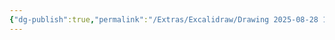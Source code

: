 ```yaml
---
{"dg-publish":true,"permalink":"/Extras/Excalidraw/Drawing 2025-08-28 15.46.06.excalidraw/","tags":["excalidraw"]}
---
```

<style> .container {font-family: sans-serif; text-align: center;} .button-wrapper button {z-index: 1;height: 40px; width: 100px; margin: 10px;padding: 5px;} .excalidraw .App-menu_top .buttonList { display: flex;} .excalidraw-wrapper { height: 800px; margin: 50px; position: relative;} :root[dir="ltr"] .excalidraw .layer-ui__wrapper .zen-mode-transition.App-menu_bottom--transition-left {transform: none;} </style><script src="https://cdn.jsdelivr.net/npm/react@17/umd/react.production.min.js"></script><script src="https://cdn.jsdelivr.net/npm/react-dom@17/umd/react-dom.production.min.js"></script><script type="text/javascript" src="https://cdn.jsdelivr.net/npm/@excalidraw/excalidraw@0/dist/excalidraw.production.min.js"></script><div id="Drawing_2025-08-28_1546.06.excalidraw.md"></div><script>(function(){const InitialData={"type":"excalidraw","version":2,"source":"https://github.com/zsviczian/obsidian-excalidraw-plugin/releases/tag/2.15.0","elements":[{"type":"rectangle","version":4358,"versionNonce":1889667750,"isDeleted":false,"id":"eBdUeE-7TmbQkUn9hKnlg","fillStyle":"solid","strokeWidth":2,"strokeStyle":"solid","roughness":0,"opacity":100,"angle":0,"x":216.94252232142958,"y":515.2739955357141,"strokeColor":"#000000","backgroundColor":"#fff","width":70.67858069123133,"height":107.25081879410921,"seed":2086218234,"groupIds":["yegWIbbdXZ_Jmf94Fuz3A"],"index":"a5","frameId":null,"roundness":null,"boundElements":[],"updated":1756369236140,"link":null,"locked":false},{"type":"rectangle","version":4505,"versionNonce":1922418150,"isDeleted":false,"id":"NDr9c7LpimoNBT6KAKk_d","fillStyle":"solid","strokeWidth":2,"strokeStyle":"solid","roughness":0,"opacity":100,"angle":0,"x":200,"y":500,"strokeColor":"#000000","backgroundColor":"#fff","width":70.67858069123133,"height":107.25081879410921,"seed":1784011450,"groupIds":["yegWIbbdXZ_Jmf94Fuz3A"],"index":"a6","frameId":null,"roundness":null,"boundElements":[],"updated":1756369236140,"link":null,"locked":false},{"type":"line","version":3630,"versionNonce":1290803494,"isDeleted":false,"id":"LFFp7MFrFq9NKUnAWeP9R","fillStyle":"solid","strokeWidth":1,"strokeStyle":"solid","roughness":0,"opacity":100,"angle":0,"x":211.98642658691097,"y":548.7472370473527,"strokeColor":"#000000","backgroundColor":"#fff","width":46.57983585730082,"height":3.2499538442902027,"seed":2130604922,"groupIds":["yegWIbbdXZ_Jmf94Fuz3A"],"points":[[0,0],[40.42449133807562,0.1573930526684746],[46.57983585730082,-3.0925607916217284]],"lastCommittedPoint":null,"startArrowhead":null,"endArrowhead":null,"index":"a7","frameId":null,"roundness":null,"boundElements":[],"updated":1756369236140,"link":null,"locked":false,"startBinding":null,"endBinding":null,"polygon":false},{"type":"line","version":3656,"versionNonce":1730020454,"isDeleted":false,"id":"AQiLwUaSBz6ewdp22kj7I","fillStyle":"solid","strokeWidth":1,"strokeStyle":"solid","roughness":0,"opacity":100,"angle":0,"x":213.84167882492534,"y":517.2819497485142,"strokeColor":"#000000","backgroundColor":"#fff","width":45.567415680676426,"height":2.8032978840147194,"seed":1284895802,"groupIds":["yegWIbbdXZ_Jmf94Fuz3A"],"points":[[0,0],[16.832548902953302,-2.8032978840147194],[45.567415680676426,-0.3275477042019195]],"lastCommittedPoint":null,"startArrowhead":null,"endArrowhead":null,"index":"a8","frameId":null,"roundness":null,"boundElements":[],"updated":1756369236140,"link":null,"locked":false,"startBinding":null,"endBinding":null,"polygon":false},{"type":"line","version":3681,"versionNonce":854362022,"isDeleted":false,"id":"YBRboIcu8A_va8a2dK7qH","fillStyle":"solid","strokeWidth":1,"strokeStyle":"solid","roughness":0,"opacity":100,"angle":0,"x":213.76507930855587,"y":584.6763240188714,"strokeColor":"#000000","backgroundColor":"#fff","width":48.33668263438425,"height":4.280657518731036,"seed":620715258,"groupIds":["yegWIbbdXZ_Jmf94Fuz3A"],"points":[[0,0],[26.41225578429045,-0.2552319773002338],[37.62000339651456,2.3153712935189787],[48.33668263438425,-1.9652862252120569]],"lastCommittedPoint":null,"startArrowhead":null,"endArrowhead":null,"index":"a9","frameId":null,"roundness":null,"boundElements":[],"updated":1756369236140,"link":null,"locked":false,"startBinding":null,"endBinding":null,"polygon":false},{"type":"line","version":3718,"versionNonce":1619567334,"isDeleted":false,"id":"8igqO8uJjAFDE8DOf_h8j","fillStyle":"solid","strokeWidth":1,"strokeStyle":"solid","roughness":0,"opacity":100,"angle":0,"x":210.58103212702554,"y":595.9194724271501,"strokeColor":"#000000","backgroundColor":"#fff","width":54.40694982784246,"height":2.9096445412231735,"seed":633187770,"groupIds":["yegWIbbdXZ_Jmf94Fuz3A"],"points":[[0,0],[10.166093050596771,-1.166642430373031],[16.130660965377448,-0.8422655250909383],[46.26079588567538,0.6125567455206506],[54.40694982784246,-2.297087795702523]],"lastCommittedPoint":null,"startArrowhead":null,"endArrowhead":null,"index":"aA","frameId":null,"roundness":null,"boundElements":[],"updated":1756369236140,"link":null,"locked":false,"startBinding":null,"endBinding":null,"polygon":false},{"type":"line","version":3683,"versionNonce":310335014,"isDeleted":false,"id":"gswiSmnKotSGMsfafplkq","fillStyle":"solid","strokeWidth":1,"strokeStyle":"solid","roughness":0,"opacity":100,"angle":0,"x":210.86587502259135,"y":532.3425513017753,"strokeColor":"#000000","backgroundColor":"#fff","width":46.92865289294453,"height":2.4757501798128,"seed":1140057722,"groupIds":["yegWIbbdXZ_Jmf94Fuz3A"],"points":[[0,0],[18.193786115221407,-0.5912874140789839],[46.92865289294453,1.884462765733816]],"lastCommittedPoint":null,"startArrowhead":null,"endArrowhead":null,"index":"aB","frameId":null,"roundness":null,"boundElements":[],"updated":1756369236140,"link":null,"locked":false,"startBinding":null,"endBinding":null,"polygon":false},{"type":"line","version":3698,"versionNonce":297640294,"isDeleted":false,"id":"5CW98tfsG8fAxNCKTnW_v","fillStyle":"solid","strokeWidth":1,"strokeStyle":"solid","roughness":0,"opacity":100,"angle":0,"x":210.97336321874172,"y":566.825880337615,"strokeColor":"#000000","backgroundColor":"#fff","width":46.92865289294453,"height":2.4757501798128,"seed":1483015994,"groupIds":["yegWIbbdXZ_Jmf94Fuz3A"],"points":[[0,0],[8.093938105125233,1.4279702913643746],[18.193786115221407,-0.5912874140789839],[46.92865289294453,1.884462765733816]],"lastCommittedPoint":null,"startArrowhead":null,"endArrowhead":null,"index":"aC","frameId":null,"roundness":null,"boundElements":[],"updated":1756369236140,"link":null,"locked":false,"startBinding":null,"endBinding":null,"polygon":false},{"type":"rectangle","version":4412,"versionNonce":26248358,"isDeleted":false,"id":"Puc6Ju9IvHNKSpAcF_5rT","fillStyle":"solid","strokeWidth":2,"strokeStyle":"solid","roughness":0,"opacity":100,"angle":0,"x":209.39508928571536,"y":508.2539062499998,"strokeColor":"#000000","backgroundColor":"#fff","width":70.67858069123133,"height":107.25081879410921,"seed":729026554,"groupIds":["EoiRhKE2tzalg_lOqdNKf","yegWIbbdXZ_Jmf94Fuz3A"],"index":"aD","frameId":null,"roundness":null,"boundElements":[],"updated":1756369236140,"link":null,"locked":false},{"type":"line","version":1724,"versionNonce":329580518,"isDeleted":false,"id":"8Bqm95umJWhueC3ax1FZK","fillStyle":"hachure","strokeWidth":1,"strokeStyle":"solid","roughness":0,"opacity":100,"angle":0,"x":243.17668831316513,"y":820,"strokeColor":"#881fa3","backgroundColor":"#be4bdb","width":116.42036295658872,"height":103.65107323746608,"seed":19136698,"groupIds":[],"startBinding":null,"endBinding":null,"points":[[0,0],[-62.44191743896485,19.19929080548739],[-63.17668831316513,79.43840749607878],[-7.618334228588694,103.65107323746608],[51.963117173367294,79.15871076413049],[53.24367464342358,21.28567723840068],[0,0]],"lastCommittedPoint":null,"startArrowhead":null,"endArrowhead":null,"index":"aG","frameId":null,"roundness":null,"boundElements":[],"updated":1756369236140,"link":null,"locked":false,"polygon":false},{"id":"Qooi0ZpT_cc06u3m026ki","type":"rectangle","x":200,"y":1100,"width":70.81644178885557,"height":108.30428902193904,"angle":0,"strokeColor":"#000000","backgroundColor":"#ced4da","fillStyle":"solid","strokeWidth":1,"strokeStyle":"solid","roughness":0,"opacity":100,"groupIds":["WZk4vkm62GKfHl0A9MoJp"],"seed":622319994,"version":693,"versionNonce":1007162150,"isDeleted":false,"index":"aH","frameId":null,"roundness":null,"boundElements":[],"updated":1756369236140,"link":null,"locked":false},{"id":"zh7b8zcGp2AXBI2U8pmwD","type":"rectangle","x":208.1077040900916,"y":1108.2571813503969,"width":55.801163535143246,"height":82.83278895375764,"angle":0,"strokeColor":"#000000","backgroundColor":"#fff","fillStyle":"solid","strokeWidth":1,"strokeStyle":"solid","roughness":0,"opacity":100,"groupIds":["WZk4vkm62GKfHl0A9MoJp"],"seed":1989319226,"version":843,"versionNonce":1697037926,"isDeleted":false,"index":"aI","frameId":null,"roundness":null,"boundElements":[],"updated":1756369236140,"link":null,"locked":false},{"id":"9Ysm4W4FdhOy2fkys3688","type":"ellipse","x":230.29437385444373,"y":1194.6348644729817,"width":11.427824006438863,"height":11.427824006438863,"angle":0,"strokeColor":"#000000","backgroundColor":"#fff","fillStyle":"solid","strokeWidth":1,"strokeStyle":"solid","roughness":0,"opacity":100,"groupIds":["WZk4vkm62GKfHl0A9MoJp"],"seed":1953972986,"version":889,"versionNonce":600703398,"isDeleted":false,"index":"aJ","frameId":null,"roundness":null,"boundElements":[],"updated":1756369236140,"link":null,"locked":false},{"id":"VgdryePI1jBsYBKUX6x_1","type":"rectangle","x":216.3873944900621,"y":1118.801338026537,"width":39.2417827352022,"height":19.889460471185775,"angle":0,"strokeColor":"#000000","backgroundColor":"#fab005","fillStyle":"cross-hatch","strokeWidth":1,"strokeStyle":"solid","roughness":0,"opacity":100,"groupIds":["WZk4vkm62GKfHl0A9MoJp"],"seed":1229509562,"version":536,"versionNonce":1797971174,"isDeleted":false,"index":"aK","frameId":null,"roundness":null,"boundElements":[],"updated":1756369236140,"link":null,"locked":false},{"id":"7kGL5tAjBJDDOcC56IQs5","type":"rectangle","x":216.3873944900621,"y":1154.3590980714916,"width":39.2417827352022,"height":19.889460471185775,"angle":0,"strokeColor":"#000000","backgroundColor":"#fab005","fillStyle":"cross-hatch","strokeWidth":1,"strokeStyle":"solid","roughness":0,"opacity":100,"groupIds":["WZk4vkm62GKfHl0A9MoJp"],"seed":1462389882,"version":578,"versionNonce":1087000614,"isDeleted":false,"index":"aL","frameId":null,"roundness":null,"boundElements":[],"updated":1756369236140,"link":null,"locked":false},{"id":"E-u8Z-7rf0HOJGHNkTFkW","type":"line","x":181.52720260872582,"y":1369.1852034032536,"width":88.21658171083376,"height":113.8575037534261,"angle":0,"strokeColor":"#0a11d3","backgroundColor":"#228be6","fillStyle":"solid","strokeWidth":1,"strokeStyle":"solid","roughness":0,"opacity":100,"groupIds":["-Fdkoav5_-OJA2XPA4gNu"],"seed":1138666810,"version":3910,"versionNonce":1889098598,"isDeleted":false,"points":[[0,0],[0.29089298333313673,86.05288422061678],[0.013613108737802165,95.84963140781468],[4.543349062013738,100.08268472409586],[20.317928500125443,103.66521849306073],[46.98143617553956,104.78076599153316],[72.45665455006592,102.9996310009587],[85.99182564238487,98.74007888522631],[87.90077837148979,95.14923176741362],[88.16888387182134,87.26194204835767],[87.95845222911922,7.219356674957439],[87.48407176050935,-0.3431928547433216],[81.81967725989045,-4.569951534960701],[69.89167127292335,-7.017866506201685],[42.70935725136615,-9.076737761892943],[20.91603533578692,-7.849028196182914],[3.775735655469765,-3.684787148572539],[-0.047697839012426885,-0.0517060607782156],[0,0]],"lastCommittedPoint":null,"startBinding":null,"endBinding":null,"startArrowhead":null,"endArrowhead":null,"index":"aM","frameId":null,"roundness":null,"boundElements":[],"updated":1756369236140,"link":null,"locked":false,"polygon":false},{"id":"H8Kgx42msGvNo31eiwW7d","type":"line","x":182.2145641982232,"y":1434.475331434041,"width":88.30808627974527,"height":9.797916664247975,"angle":0,"strokeColor":"#0a11d3","backgroundColor":"transparent","fillStyle":"solid","strokeWidth":1,"strokeStyle":"solid","roughness":0,"opacity":100,"groupIds":["-Fdkoav5_-OJA2XPA4gNu"],"seed":80279034,"version":1644,"versionNonce":1088749222,"isDeleted":false,"points":[[0,0],[2.326538897826852,3.9056133261361587],[12.359939318521995,7.182387014695761],[25.710950037209347,9.166781347006062],[46.6269757640547,9.347610268342288],[71.03526003420632,8.084235941711592],[85.2899738827162,3.4881086608341767],[88.30808627974527,-0.45030639590568633]],"lastCommittedPoint":null,"startBinding":null,"endBinding":null,"startArrowhead":null,"endArrowhead":null,"index":"aN","frameId":null,"roundness":null,"boundElements":[],"updated":1756369236140,"link":null,"locked":false,"polygon":false},{"id":"CPfcAXK82vHUs4jGHJmYP","type":"line","x":181.12082268616172,"y":1401.4011768719693,"width":88.30808627974527,"height":9.797916664247975,"angle":0,"strokeColor":"#0a11d3","backgroundColor":"transparent","fillStyle":"solid","strokeWidth":1,"strokeStyle":"solid","roughness":0,"opacity":100,"groupIds":["-Fdkoav5_-OJA2XPA4gNu"],"seed":1793861306,"version":1731,"versionNonce":643447270,"isDeleted":false,"points":[[0,0],[2.326538897826852,3.9056133261361587],[12.359939318521995,7.182387014695761],[25.710950037209347,9.166781347006062],[46.6269757640547,9.347610268342288],[71.03526003420632,8.084235941711592],[85.2899738827162,3.4881086608341767],[88.30808627974527,-0.45030639590568633]],"lastCommittedPoint":null,"startBinding":null,"endBinding":null,"startArrowhead":null,"endArrowhead":null,"index":"aO","frameId":null,"roundness":null,"boundElements":[],"updated":1756369236140,"link":null,"locked":false,"polygon":false},{"type":"ellipse","version":4746,"versionNonce":2013662502,"isDeleted":false,"id":"Rc4Jry4DdndCdgYuUqeoD","fillStyle":"solid","strokeWidth":1,"strokeStyle":"solid","roughness":0,"opacity":100,"angle":0,"x":180,"y":1361.160507176157,"strokeColor":"#0a11d3","backgroundColor":"#fff","width":87.65074610854188,"height":17.72670397681366,"seed":787169146,"groupIds":["-Fdkoav5_-OJA2XPA4gNu"],"index":"aP","frameId":null,"roundness":null,"boundElements":[],"updated":1756369236140,"link":null,"locked":false},{"id":"HmW2zNVKWcDGyzOiIugMk","type":"ellipse","x":251.5097323005806,"y":1385.7363100532903,"width":12.846057046979809,"height":13.941904362416096,"angle":0,"strokeColor":"#0a11d3","backgroundColor":"#fff","fillStyle":"solid","strokeWidth":1,"strokeStyle":"solid","roughness":0,"opacity":100,"groupIds":["-Fdkoav5_-OJA2XPA4gNu"],"seed":2097758266,"version":117,"versionNonce":592803942,"isDeleted":false,"index":"aQ","frameId":null,"roundness":null,"boundElements":[],"updated":1756369236140,"link":null,"locked":false},{"id":"ouJFC-7U-hghwvNh_7XbY","type":"ellipse","x":251.5097323005806,"y":1416.3387639123507,"width":12.846057046979809,"height":13.941904362416096,"angle":0,"strokeColor":"#0a11d3","backgroundColor":"#fff","fillStyle":"solid","strokeWidth":1,"strokeStyle":"solid","roughness":0,"opacity":100,"groupIds":["-Fdkoav5_-OJA2XPA4gNu"],"seed":19474682,"version":166,"versionNonce":1612020646,"isDeleted":false,"index":"aR","frameId":null,"roundness":null,"boundElements":[],"updated":1756369236140,"link":null,"locked":false},{"id":"fgP98FR-CCT7dVNUap2as","type":"ellipse","x":251.5097323005806,"y":1449.5995650868474,"width":12.846057046979809,"height":13.941904362416096,"angle":0,"strokeColor":"#0a11d3","backgroundColor":"#fff","fillStyle":"solid","strokeWidth":1,"strokeStyle":"solid","roughness":0,"opacity":100,"groupIds":["-Fdkoav5_-OJA2XPA4gNu"],"seed":1926101434,"version":220,"versionNonce":1685264102,"isDeleted":false,"index":"aS","frameId":null,"roundness":null,"boundElements":[],"updated":1756369236141,"link":null,"locked":false},{"id":"ZAppLpEU_LYiHDm-PZMux","type":"rectangle","x":300.6000061035156,"y":151.1999969482422,"width":129.60000610351562,"height":245.6000213623047,"angle":0,"strokeColor":"#1e1e1e","backgroundColor":"transparent","fillStyle":"solid","strokeWidth":2,"strokeStyle":"solid","roughness":0,"opacity":100,"groupIds":[],"frameId":null,"index":"a0","roundness":null,"seed":2050093535,"version":37,"versionNonce":782193830,"isDeleted":true,"boundElements":[],"updated":1756369185829,"link":null,"locked":false},{"id":"uQL7rrEkmZUUCMtulvs2C","type":"ellipse","x":538.2000122070312,"y":214.40000915527344,"width":107.20001220703125,"height":251.99998474121094,"angle":0,"strokeColor":"#1e1e1e","backgroundColor":"transparent","fillStyle":"solid","strokeWidth":2,"strokeStyle":"solid","roughness":0,"opacity":100,"groupIds":[],"frameId":null,"index":"a1","roundness":null,"seed":469130751,"version":26,"versionNonce":220868794,"isDeleted":true,"boundElements":[{"id":"b-Of5o6Oxd63tKoNqASJc","type":"arrow"}],"updated":1756369185829,"link":null,"locked":false},{"id":"5ZKA0xIyvqTx5ivjFNgEQ","type":"rectangle","x":215.38438144650536,"y":638.352148636784,"width":162.909102006392,"height":416.0000332919035,"angle":0,"strokeColor":"#1e1e1e","backgroundColor":"transparent","fillStyle":"solid","strokeWidth":2,"strokeStyle":"solid","roughness":0,"opacity":100,"groupIds":[],"frameId":null,"index":"a2","roundness":null,"seed":1050166815,"version":19,"versionNonce":1448726502,"isDeleted":true,"boundElements":[{"id":"b-Of5o6Oxd63tKoNqASJc","type":"arrow"}],"updated":1756369185829,"link":null,"locked":false},{"id":"zNyGjYnDFXWvntFkVv03A","type":"arrow","x":677.9298248946586,"y":370.71581829232383,"width":4.363680752840992,"height":458.1818181818182,"angle":0,"strokeColor":"#1e1e1e","backgroundColor":"transparent","fillStyle":"solid","strokeWidth":2,"strokeStyle":"solid","roughness":0,"opacity":100,"groupIds":[],"frameId":null,"index":"a3","roundness":null,"seed":1627925055,"version":28,"versionNonce":819464570,"isDeleted":true,"boundElements":[],"updated":1756369185829,"link":null,"locked":false,"points":[[0,0],[4.363680752840992,458.1818181818182]],"lastCommittedPoint":null,"startBinding":null,"endBinding":null,"startArrowhead":null,"endArrowhead":"arrow","elbowed":false},{"id":"b-Of5o6Oxd63tKoNqASJc","type":"arrow","x":523.7480289074429,"y":367.8067162859318,"width":145.4545454545455,"height":274.9091131036932,"angle":0,"strokeColor":"#1e1e1e","backgroundColor":"transparent","fillStyle":"solid","strokeWidth":2,"strokeStyle":"solid","roughness":0,"opacity":100,"groupIds":[],"frameId":null,"index":"a4","roundness":null,"seed":1344703071,"version":89,"versionNonce":1872945958,"isDeleted":true,"boundElements":[],"updated":1756369185829,"link":null,"locked":false,"points":[[0,0],[-145.4545454545455,274.9091131036932]],"lastCommittedPoint":null,"startBinding":{"elementId":"uQL7rrEkmZUUCMtulvs2C","focus":0.445269551854158,"gap":15.668813042329251},"endBinding":{"elementId":"5ZKA0xIyvqTx5ivjFNgEQ","focus":-0.13727681015130228,"gap":8.381759032720117},"startArrowhead":null,"endArrowhead":"arrow","elbowed":false},{"id":"2zvYvFi7_183GILLdnUQj","type":"rectangle","x":59.54057751424682,"y":-171.45439447273054,"width":400.00000000000006,"height":200,"angle":0,"strokeColor":"#1e1e1e","backgroundColor":"transparent","fillStyle":"solid","strokeWidth":4,"strokeStyle":"solid","roughness":0,"opacity":100,"groupIds":[],"frameId":null,"index":"aE","roundness":null,"seed":962922534,"version":68,"versionNonce":84611110,"isDeleted":true,"boundElements":[{"id":"zLdXn0zWTDZ6n4R5CwmS4","type":"arrow"}],"updated":1756369216617,"link":null,"locked":false},{"id":"zLdXn0zWTDZ6n4R5CwmS4","type":"arrow","x":346.8882175745023,"y":29.54560552726946,"width":32.93112613470578,"height":547.18093204832,"angle":0,"strokeColor":"#1e1e1e","backgroundColor":"transparent","fillStyle":"solid","strokeWidth":4,"strokeStyle":"solid","roughness":0,"opacity":100,"groupIds":[],"frameId":null,"index":"aF","roundness":null,"seed":1964839782,"version":152,"versionNonce":2079702694,"isDeleted":true,"boundElements":[],"updated":1756369218871,"link":null,"locked":false,"points":[[0,0],[-32.93112613470578,547.18093204832]],"lastCommittedPoint":null,"startBinding":null,"endBinding":{"elementId":"Puc6Ju9IvHNKSpAcF_5rT","focus":-0.20499613930026966,"gap":12.162444390030373},"startArrowhead":null,"endArrowhead":"triangle","elbowed":false}],"appState":{"theme":"light","viewBackgroundColor":"#ffffff","currentItemStrokeColor":"#1e1e1e","currentItemBackgroundColor":"transparent","currentItemFillStyle":"solid","currentItemStrokeWidth":2,"currentItemStrokeStyle":"solid","currentItemRoughness":0,"currentItemOpacity":100,"currentItemFontFamily":5,"currentItemFontSize":20,"currentItemTextAlign":"left","currentItemStartArrowhead":null,"currentItemEndArrowhead":"arrow","currentItemArrowType":"round","currentItemFrameRole":null,"scrollX":882.456680116914,"scrollY":241.829306574593,"zoom":{"value":1},"currentItemRoundness":"sharp","gridSize":20,"gridStep":5,"gridModeEnabled":true,"gridColor":{"Bold":"rgba(217, 217, 217, 0.5)","Regular":"rgba(230, 230, 230, 0.5)"},"currentStrokeOptions":null,"frameRendering":{"enabled":true,"clip":true,"name":true,"outline":true,"markerName":true,"markerEnabled":true},"objectsSnapModeEnabled":false,"activeTool":{"type":"selection","customType":null,"locked":false,"fromSelection":false,"lastActiveTool":null}},"files":{}};InitialData.scrollToContent=true;App=()=>{const e=React.useRef(null),t=React.useRef(null),[n,i]=React.useState({width:void 0,height:void 0});return React.useEffect(()=>{i({width:t.current.getBoundingClientRect().width,height:t.current.getBoundingClientRect().height});const e=()=>{i({width:t.current.getBoundingClientRect().width,height:t.current.getBoundingClientRect().height})};return window.addEventListener("resize",e),()=>window.removeEventListener("resize",e)},[t]),React.createElement(React.Fragment,null,React.createElement("div",{className:"excalidraw-wrapper",ref:t},React.createElement(ExcalidrawLib.Excalidraw,{ref:e,width:n.width,height:n.height,initialData:InitialData,viewModeEnabled:!0,zenModeEnabled:!0,gridModeEnabled:!1})))},excalidrawWrapper=document.getElementById("Drawing_2025-08-28_1546.06.excalidraw.md");ReactDOM.render(React.createElement(App),excalidrawWrapper);})();</script>